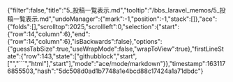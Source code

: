 {"filter":false,"title":"5_投稿一覧表示.md","tooltip":"/bbs_laravel_memos/5_投稿一覧表示.md","undoManager":{"mark":-1,"position":-1,"stack":[]},"ace":{"folds":[],"scrolltop":2025,"scrollleft":0,"selection":{"start":{"row":14,"column":6},"end":{"row":14,"column":6},"isBackwards":false},"options":{"guessTabSize":true,"useWrapMode":false,"wrapToView":true},"firstLineState":{"row":143,"state":["githubblock","start",["","```","html"],"start"],"mode":"ace/mode/markdown"}},"timestamp":1631176855503,"hash":"5dc508d0ad1b7748a1e4bcd88c17424a1a71dbdc"}